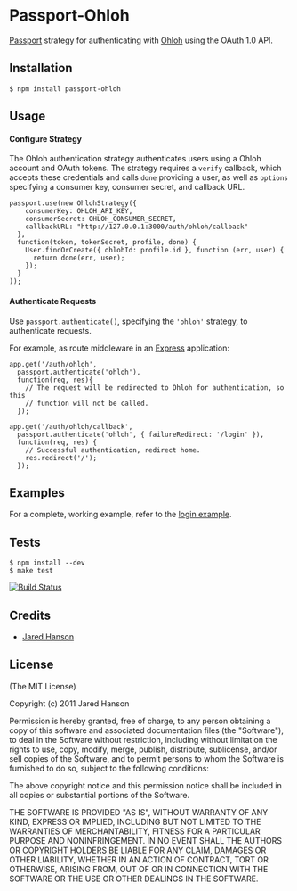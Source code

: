 # Passport-Ohloh

[Passport](https://github.com/jaredhanson/passport) strategy for authenticating
with [Ohloh](http://www.ohloh.net/) using the OAuth 1.0 API.

## Installation

    $ npm install passport-ohloh

## Usage

#### Configure Strategy

The Ohloh authentication strategy authenticates users using a Ohloh account
and OAuth tokens.  The strategy requires a `verify` callback, which accepts
these credentials and calls `done` providing a user, as well as `options`
specifying a consumer key, consumer secret, and callback URL.

    passport.use(new OhlohStrategy({
        consumerKey: OHLOH_API_KEY,
        consumerSecret: OHLOH_CONSUMER_SECRET,
        callbackURL: "http://127.0.0.1:3000/auth/ohloh/callback"
      },
      function(token, tokenSecret, profile, done) {
        User.findOrCreate({ ohlohId: profile.id }, function (err, user) {
          return done(err, user);
        });
      }
    ));

#### Authenticate Requests

Use `passport.authenticate()`, specifying the `'ohloh'` strategy, to
authenticate requests.

For example, as route middleware in an [Express](http://expressjs.com/)
application:

    app.get('/auth/ohloh',
      passport.authenticate('ohloh'),
      function(req, res){
        // The request will be redirected to Ohloh for authentication, so this
        // function will not be called.
      });

    app.get('/auth/ohloh/callback', 
      passport.authenticate('ohloh', { failureRedirect: '/login' }),
      function(req, res) {
        // Successful authentication, redirect home.
        res.redirect('/');
      });

## Examples

For a complete, working example, refer to the [login example](https://github.com/jaredhanson/passport-ohloh/tree/master/examples/login).

## Tests

    $ npm install --dev
    $ make test

[![Build Status](https://secure.travis-ci.org/jaredhanson/passport-ohloh.png)](http://travis-ci.org/jaredhanson/passport-ohloh)

## Credits

  - [Jared Hanson](http://github.com/jaredhanson)

## License

(The MIT License)

Copyright (c) 2011 Jared Hanson

Permission is hereby granted, free of charge, to any person obtaining a copy of
this software and associated documentation files (the "Software"), to deal in
the Software without restriction, including without limitation the rights to
use, copy, modify, merge, publish, distribute, sublicense, and/or sell copies of
the Software, and to permit persons to whom the Software is furnished to do so,
subject to the following conditions:

The above copyright notice and this permission notice shall be included in all
copies or substantial portions of the Software.

THE SOFTWARE IS PROVIDED "AS IS", WITHOUT WARRANTY OF ANY KIND, EXPRESS OR
IMPLIED, INCLUDING BUT NOT LIMITED TO THE WARRANTIES OF MERCHANTABILITY, FITNESS
FOR A PARTICULAR PURPOSE AND NONINFRINGEMENT. IN NO EVENT SHALL THE AUTHORS OR
COPYRIGHT HOLDERS BE LIABLE FOR ANY CLAIM, DAMAGES OR OTHER LIABILITY, WHETHER
IN AN ACTION OF CONTRACT, TORT OR OTHERWISE, ARISING FROM, OUT OF OR IN
CONNECTION WITH THE SOFTWARE OR THE USE OR OTHER DEALINGS IN THE SOFTWARE.
